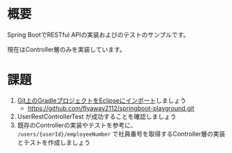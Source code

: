 # 概要

Spring BootでRESTful APIの実装およびのテストのサンプルです。

現在はController層のみを実装しています。

# 課題

1. [Git上のGradleプロジェクトをEclipseにインポート](https://qiita.com/halo1991sa/items/c038ddbea4dc2d4f584b)しましょう
    - https://github.com/flyaway2112/springboot-playground.git
1. UserRestControllerTest が成功することを確認しましょう
1. 既存のControllerの実装やテストを参考に、 `/users/{userId}/employeeNumber` で社員番号を取得するController層の実装とテストを作成しましょう
